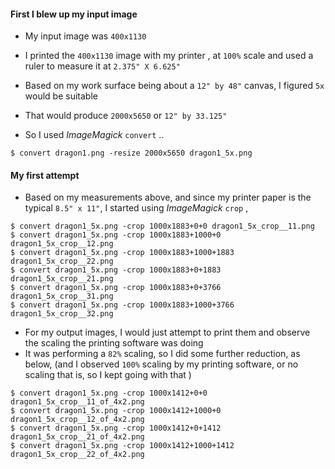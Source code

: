 #### First I blew up my input image
* My input image was `400x1130` 

* I printed the `400x1130` image with my printer , at `100%` scale and used a ruler to measure it at `2.375" X 6.625"` 
* Based on my work surface being about a `12" by 48"` canvas, I figured `5x` would be suitable
* That would produce `2000x5650` or `12" by 33.125"`

* So I used _ImageMagick_ `convert` ..
```
$ convert dragon1.png -resize 2000x5650 dragon1_5x.png
```

#### My first attempt
* Based on my measurements above, and since my printer paper is the typical `8.5" x 11"`, I started using _ImageMagick_ `crop` , 

```
$ convert dragon1_5x.png -crop 1000x1883+0+0 dragon1_5x_crop__11.png
$ convert dragon1_5x.png -crop 1000x1883+1000+0 dragon1_5x_crop__12.png
$ convert dragon1_5x.png -crop 1000x1883+1000+1883 dragon1_5x_crop__22.png
$ convert dragon1_5x.png -crop 1000x1883+0+1883 dragon1_5x_crop__21.png
$ convert dragon1_5x.png -crop 1000x1883+0+3766 dragon1_5x_crop__31.png
$ convert dragon1_5x.png -crop 1000x1883+1000+3766 dragon1_5x_crop__32.png
```
* For my output images, I would just attempt to print them and observe the scaling the printing software was doing
* It was performing a `82%` scaling, so I did some further reduction, as below, (and I observed `100%` scaling by my printing software, or no scaling that is, so I kept going with that )
```
$ convert dragon1_5x.png -crop 1000x1412+0+0 dragon1_5x_crop__11_of_4x2.png
$ convert dragon1_5x.png -crop 1000x1412+1000+0 dragon1_5x_crop__12_of_4x2.png
$ convert dragon1_5x.png -crop 1000x1412+0+1412 dragon1_5x_crop__21_of_4x2.png
$ convert dragon1_5x.png -crop 1000x1412+1000+1412 dragon1_5x_crop__22_of_4x2.png
```

